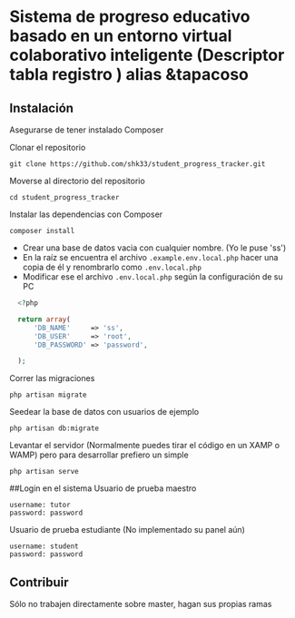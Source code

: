 # Sistema de progreso educativo basado en un entorno virtual colaborativo inteligente (Descriptor tabla registro ) alias &tapacoso

## Instalación

Asegurarse de tener instalado Composer

Clonar el repositorio
```
git clone https://github.com/shk33/student_progress_tracker.git
```
Moverse al directorio del repositorio
```
cd student_progress_tracker
```
Instalar las dependencias con Composer
```
composer install
```

* Crear una base de datos vacia con cualquier nombre. (Yo le puse 'ss')
* En la raíz se encuentra el archivo ```.example.env.local.php``` hacer una copia de él y renombrarlo como ```.env.local.php```
* Modificar ese el archivo ```.env.local.php``` según la configuración de su PC
```php
  <?php

  return array(
      'DB_NAME'     => 'ss',
      'DB_USER'     => 'root',
      'DB_PASSWORD' => 'password',

  );
```

Correr las migraciones
```
php artisan migrate
```

Seedear la base de datos con usuarios de ejemplo
```
php artisan db:migrate
```

Levantar el servidor (Normalmente puedes tirar el código en un XAMP o WAMP) pero para desarrollar prefiero un simple
```
php artisan serve
```

##Login en el sistema
Usuario de prueba maestro
```
username: tutor
password: password
```

Usuario de prueba estudiante (No implementado su panel aún)
```
username: student
password: password
```
## Contribuir

Sólo no trabajen directamente sobre master, hagan sus propias ramas